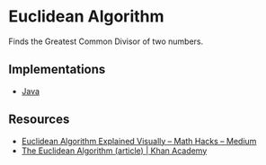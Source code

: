 # Euclidean Algorithm

Finds the Greatest Common Divisor of two numbers.

## Implementations

* [Java](Euclidean.java)

## Resources

* [Euclidean Algorithm Explained Visually – Math Hacks – Medium](https://medium.com/i-math/why-does-the-euclidean-algorithm-work-aaf43bd3288e)
* [The Euclidean Algorithm (article) | Khan Academy](https://www.khanacademy.org/computing/computer-science/cryptography/modarithmetic/a/the-euclidean-algorithm)

